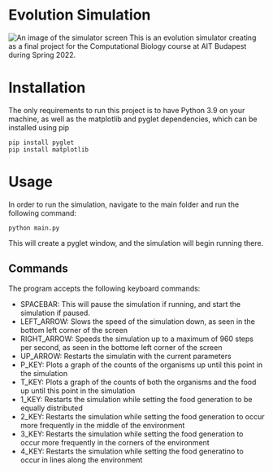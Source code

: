 # Evolution Simulation
![An image of the simulator screen](https://github.com/etchenko/evolution_simulation/simulation.png?raw=true)
This is an evolution simulator creating as a final project for the Computational Biology course at AIT Budapest during Spring 2022.
# Installation
The only requirements to run this project is to have Python 3.9 on your machine, as well as the matplotlib and pyglet dependencies, which can be installed using pip
```
pip install pyglet
pip install matplotlib
```
# Usage
In order to run the simulation, navigate to the main folder and run the following command:
```
python main.py
```

This will create a pyglet window, and the simulation will begin running there.

## Commands

The program accepts the following keyboard commands:
- SPACEBAR: This will pause the simulation if running, and start the simulation if paused.
- LEFT_ARROW: Slows the speed of the simulation down, as seen in the bottom left corner of the screen
- RIGHT_ARROW: Speeds the simulation up to a maximum of 960 steps per second, as seen in the bottome left corner of the screen
- UP_ARROW: Restarts the simulatin with the current parameters
- P_KEY: Plots a graph of the counts of the organisms up until this point in the simulation
- T_KEY: Plots a graph of the counts of both the organisms and the food up until this point in the simulation
- 1_KEY: Restarts the simulation while setting the food generation to be equally distributed
- 2_KEY: Restarts the simulation while setting the food generation to occur more frequently in the middle of the environment
- 3_KEY: Restarts the simulation while setting the food generation to occur more frequently in the corners of the environment
- 4_KEY: Restarts the simulation while setting the food generatino to occur in lines along the environment  

